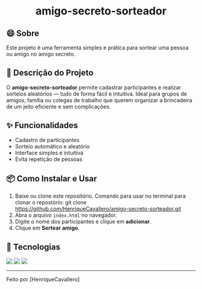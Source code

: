 <h1 align="center"> amigo-secreto-sorteador </h1>

## 😄 Sobre 
Este projeto é uma ferramenta simples e prática para sortear uma pessoa ou amigo no amigo secreto.

## 📓 Descrição do Projeto
O **amigo-secreto-sorteador** permite cadastrar participantes e realizar sorteios aleatórios — tudo de forma fácil e intuitiva. Ideal para grupos de amigos, família ou colegas de trabalho que querem organizar a brincadeira de um jeito eficiente e sem complicações.

## ✨ Funcionalidades
- Cadastro de participantes
- Sorteio automático e aleatório
- Interface simples e intuitiva
- Evita repetição de pessoas

## 📦 Como Instalar e Usar
1. Baixe ou clone este repositório.
Comando para usar no terminal para clonar o repostório: git clone https://github.com/HenriqueCavallero/amigo-secreto-sorteador.git
2. Abra o arquivo `index.html` no navegador.
3. Digite o nome dos participantes e clique em **adicionar**.
4. Clique em **Sortear amigo**.

## 🚀 Tecnologias
<div>
  <img src="https://img.shields.io/badge/HTML-239120?style=for-the-badge&logo=html5&logoColor=white"> 
  <img src="https://img.shields.io/badge/CSS-239120?style=for-the-badge&logo=css3&logoColor=white"> 
  <img src="https://img.shields.io/badge/JavaScript-F7DF1E?style=for-the-badge&logo=javascript&logoColor=black"> 
</div>

---
Feito por [HenriqueCavallero]
